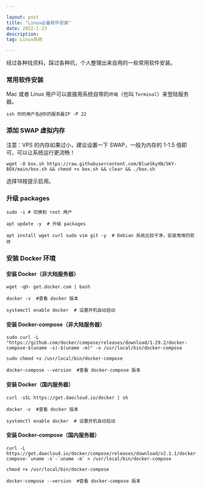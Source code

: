 ```yaml
---

layout: post
title: "Linux必备软件安装"
date: 2022-1-23 
description: 
tag: Linux系统

---
```


经过各种找资料，踩过各种坑，个人整理出来自用的一些常用软件安装。



### 常用软件安装

Mac 或者 Linux 用户可以直接用系统自带的`终端`（也叫 `Terminal`）来登陆服务器。

```
ssh 你的用户名@你的服务器IP -P 22
```

### 添加 SWAP 虚拟内存

注意：VPS 的内存如果过小，建议设置一下 SWAP，一般为内存的 1-1.5 倍即可，可以让系统运行更流畅！

```
wget -O box.sh https://raw.githubusercontent.com/BlueSkyXN/SKY-BOX/main/box.sh && chmod +x box.sh && clear && ./box.sh
```

选择18按提示启用。

### 升级 packages

```
sudo -i # 切换到 root 用户

apt update -y  # 升级 packages

apt install wget curl sudo vim git -y  # Debian 系统比较干净，安装常用的软件
```

### 安装 Docker 环境

#### 安装 Docker（非大陆服务器）

```
wget -qO- get.docker.com | bash
```

```
docker -v  #查看 docker 版本
```

```
systemctl enable docker  # 设置开机自动启动
```

#### 安装 Docker-compose（非大陆服务器）

```
sudo curl -L "https://github.com/docker/compose/releases/download/1.29.2/docker-compose-$(uname -s)-$(uname -m)" -o /usr/local/bin/docker-compose
```

```
sudo chmod +x /usr/local/bin/docker-compose
```

```
docker-compose --version  #查看 docker-compose 版本
```

#### 安装 Docker（国内服务器）

```
curl -sSL https://get.daocloud.io/docker | sh
```

```
docker -v  #查看 docker 版本
```

```
systemctl enable docker  # 设置开机自动启动 
```

#### 安装 Docker-compose（国内服务器）

```
curl -L https://get.daocloud.io/docker/compose/releases/download/v2.1.1/docker-compose-`uname -s`-`uname -m` > /usr/local/bin/docker-compose
```

```
chmod +x /usr/local/bin/docker-compose
```

```
docker-compose --version  #查看 docker-compose 版本
```
